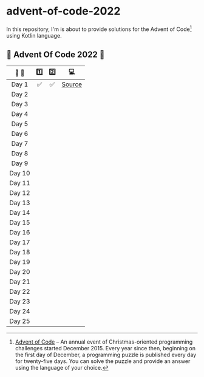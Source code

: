 # advent-of-code-2022

In this repository, I'm is about to provide solutions for the Advent of Code[^aoc] using Kotlin language.

[^aoc]:
    [Advent of Code][aoc] – An annual event of Christmas-oriented programming challenges started December 2015.
    Every year since then, beginning on the first day of December, a programming puzzle is published every day for twenty-five days.
    You can solve the puzzle and provide an answer using the language of your choice.

## :christmas_tree: Advent Of Code 2022 :christmas_tree:

| :calendar: :christmas_tree: | :one: |        :two:        |            :computer:             |
|:---------------------------:|:-----:|:-------------------:|:---------------------------------:|
|            Day 1            | :white_check_mark: | :white_check_mark: | [Source](src/main/kotlin/Day01.kt) |
|            Day 2            ||   |  |
|            Day 3            |       |   |  |
|            Day 4            |       |   |  |
|            Day 5            |       |   |  |
|            Day 6            |       |   |  |
|            Day 7            |       |   |  |
|            Day 8            |       |   |  |
|            Day 9            |       |   |  |
|           Day 10            |       |   |  |
|           Day 11            |       |   |  |
|           Day 12            |       |   |  |
|           Day 13            |       |   |  |
|           Day 14            |       |   |  |
|           Day 15            |       |                     |                                   |
|           Day 16            |       |                     |                                   |
|           Day 17            |       |                     |                                   |
|           Day 18            |       |                     |                                   |
|           Day 19            |       |                     |                                   |
|           Day 20            |       |                     |                                   |
|           Day 21            |       |                     |                                   |
|           Day 22            |       |                     |                                   |
|           Day 23            |       |                     |                                   |
|           Day 24            |       |                     |                                   |
|           Day 25            |       |                     |                                   |


[aoc]: https://adventofcode.com
